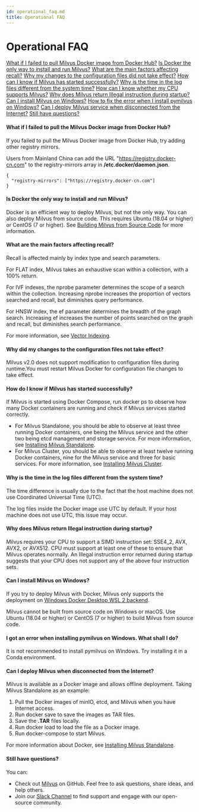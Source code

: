 ```yaml
---
id: operational_faq.md
title: Operational FAQ
---
```


# Operational FAQ

<!-- TOC -->
[What if I failed to pull Milvus Docker image from Docker Hub?](#what-if-i-failed-to-pull-milvus-docker-image-from-docker-hub)
[Is Docker the only way to install and run Milvus?](#is-docker-the-only-way-to-install-and-run-milvus)
[What are the main factors affecting recall?](#what-are-the-main-factors-affecting-recall)
[Why my changes to the configuration files did not take effect?](#why-my-changes-to-the-configuration-files-did-not-take-effect)
[How can I know if Milvus has started successfully?](#how-can-i-know-if-milvus-has-started-successfully)
[Why is the time in the log files different from the system time?](#why-is-the-time-in-the-log-files-different-from-the-system-time)
[How can I know whether my CPU supports Milvus?](#how-can-i-know-whether-my-cpu-supports-milvus)
[Why does Milvus return Illegal instruction during startup?](#why-does-milvus-return-illegal-instruction-during-startup)
[Can I install Milvus on Windows?](#can-i-install-milvus-on-windows)
[How to fix the error when I install pymilvus on Windows?](#how-to-fix-the-error-when-i-install-pymilvus-on-windows)
[Can I deploy Milvus service when disconnected from the Internet?](#can-i-deploy-milvus-service-when-disconnected-from-the-internet)
[Still have questions?](#still-have-questions)
<!-- /TOC -->

#### What if I failed to pull the Milvus Docker image from Docker Hub?

If you failed to pull the Milvus Docker image from Docker Hub, try adding other registry mirrors. 

Users from Mainland China can add the URL "https://registry.docker-cn.com" to the registry-mirrors array in **/etc.docker/daemon.json**.

```
{
  "registry-mirrors": ["https://registry.docker-cn.com"]
}
```

#### Is Docker the only way to install and run Milvus?

Docker is an efficient way to deploy Milvus, but not the only way. You can also deploy Milvus from source code. This requires Ubuntu (18.04 or higher) or CentOS (7 or higher). See [Building Milvus from Source Code](https://github.com/milvus-io/milvus/blob/master/INSTALL.md) for more information.

#### What are the main factors affecting recall?

Recall is affected mainly by index type and search parameters.

For FLAT index, Milvus takes an exhaustive scan within a collection, with a 100% return.

For IVF indexes, the nprobe parameter determines the scope of a search within the collection. Increasing nprobe increases the proportion of vectors searched and recall, but diminishes query performance.

For HNSW index, the ef parameter determines the breadth of the graph search. Increasing ef increases the number of points searched on the graph and recall, but diminishes search performance.

For more information, see [Vector Indexing](https://www.zilliz.com/blog/Accelerating-Similarity-Search-on-Really-Big-Data-with-Vector-Indexing).

#### Why did my changes to the configuration files not take effect?

Milvus v2.0 does not support modification to configuration files during runtime.You must restart Milvus Docker for configuration file changes to take effect.

#### How do I know if Milvus has started successfully?

If Milvus is started using Docker Compose, run docker ps to observe how many Docker containers are running and check if Milvus services started correctly.

- For Milvus Standalone, you should be able to observe at least three running Docker containers, one being the Milvus service and the other two being etcd management and storage service. For more information, see [Installing Milvus Standalone](install_standalone-docker.md).
- For Milvus Cluster, you should be able to observe at least twelve running Docker containers, nine for the Milvus service and three for basic services. For more information, see [Installing Milvus Cluster](install_cluster-docker.md).

#### Why is the time in the log files different from the system time?

The time difference is usually due to the fact that the host machine does not use Coordinated Universal Time (UTC).

The log files inside the Docker image use UTC by default. If your host machine does not use UTC, this issue may occur.


#### Why does Milvus return Illegal instruction during startup?

Milvus requires your CPU to support a SIMD instruction set: SSE4_2, AVX, AVX2, or AVX512. CPU must support at least one of these to ensure that Milvus operates normally. An Illegal instruction error returned during startup suggests that your CPU does not support any of the above four instruction sets.


#### Can I install Milvus on Windows?

If you try to deploy Milvus with Docker, Milvus only supports the deployment on [Windows Docker Desktop WSL 2 backend](https://docs.docker.com/docker-for-windows/wsl/).

Milvus cannot be built from source code on Windows or macOS. Use Ubuntu (18.04 or higher) or CentOS (7 or higher) to build Milvus from source code.

#### I got an error when installing pymilvus on Windows. What shall I do?

It is not recommended to install pymilvus on Windows. Try installing it in a Conda environment.

#### Can I deploy Milvus when disconnected from the Internet?

Milvus is available as a Docker image and allows offline deployment. Taking Milvus Standalone as an example:

1. Pull the Docker images of minIO, etcd, and Milvus when you have Internet access.
2. Run docker save to save the images as TAR files.
3. Save the **.TAR** files locally.
4. Run docker load to load the file as a Docker image.
5. Run docker-compose to start Milvus.

For more information about Docker, see [Installing Milvus Standalone](install_standalone-docker.md).

#### Still have questions?

You can:

- Check out [Milvus](https://github.com/milvus-io/milvus/issues) on GitHub. Feel free to ask questions, share ideas, and help others.
- Join our [Slack Channel](https://join.slack.com/t/milvusio/shared_invite/enQtNzY1OTQ0NDI3NjMzLWNmYmM1NmNjOTQ5MGI5NDhhYmRhMGU5M2NhNzhhMDMzY2MzNDdlYjM5ODQ5MmE3ODFlYzU3YjJkNmVlNDQ2ZTk) to find support and engage with our open-source community.
